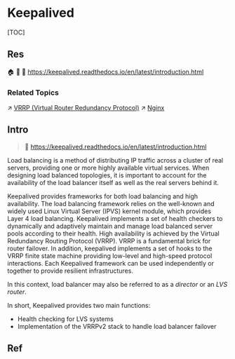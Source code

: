 # Keepalived

[TOC]



## Res
🏠 
🚧 
📂 https://keepalived.readthedocs.io/en/latest/introduction.html


### Related Topics
↗ [VRRP (Virtual Router Redundancy Protocol)](../../../../../🔑%20CS%20Core/🏎️%20Computer%20Networking%20and%20Communication/📌%20Computer%20Networking%20Basics/0x05%20Network%20Layer/🎮%20Control%20Plane%20(Routing%20&%20Managements)/IP%20Layer%20Network%20Management/VRRP%20(Virtual%20Router%20Redundancy%20Protocol).md)
↗ [Nginx](../../🪇%20Reverse%20Proxy%20Servers/Nginx/Nginx.md)



## Intro
> 🔗 https://keepalived.readthedocs.io/en/latest/introduction.html

Load balancing is a method of distributing IP traffic across a cluster of real servers, providing one or more highly available virtual services. When designing load balanced topologies, it is important to account for the availability of the load balancer itself as well as the real servers behind it.

Keepalived provides frameworks for both load balancing and high availability. The load balancing framework relies on the well-known and widely used Linux Virtual Server (IPVS) kernel module, which provides Layer 4 load balancing. Keepalived implements a set of health checkers to dynamically and adaptively maintain and manage load balanced server pools according to their health. High availability is achieved by the Virtual Redundancy Routing Protocol (VRRP). VRRP is a fundamental brick for router failover. In addition, keepalived implements a set of hooks to the VRRP finite state machine providing low-level and high-speed protocol interactions. Each Keepalived framework can be used independently or together to provide resilient infrastructures.

In this context, load balancer may also be referred to as a _director_ or an _LVS router_.

In short, Keepalived provides two main functions:
- Health checking for LVS systems
- Implementation of the VRRPv2 stack to handle load balancer failover



## Ref
